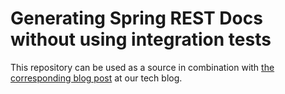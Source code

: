 # Generating Spring REST Docs without using integration tests
This repository can be used as a source in combination with [the corresponding blog post](https://ordina-oraj.github.io/spring/2016/02/06/Generating-Spring-REST-Docs-without-using-integration-tests.html) at our tech blog.
